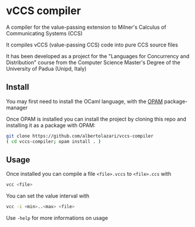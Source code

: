 # vCCS compiler
A compiler for the value-passing extension to Milner's Calculus of Communicating Systems (CCS)

It compiles vCCS (value-passing CCS) code into pure CCS source files

It has been developed as a project for the "Languages for Concurrency and Distribution" course from the Computer Science Master's Degree of the University of Padua (Unipd, Italy)

## Install
You may first need to install the OCaml language, with the [OPAM](https://opam.ocaml.org/) package-manager

Once OPAM is installed you can install the project by cloning this repo and installing it as a package with OPAM:
```bash
git clone https://github.com/albertolazari/vccs-compiler
( cd vccs-compiler; opam install . )
```

## Usage
Once installed you can compile a file `<file>.vccs` to `<file>.ccs` with
```bash
vcc <file>
```

You can set the value interval with
```bash
vcc -i <min>..<max> <file>
```

Use `-help` for more informations on usage
